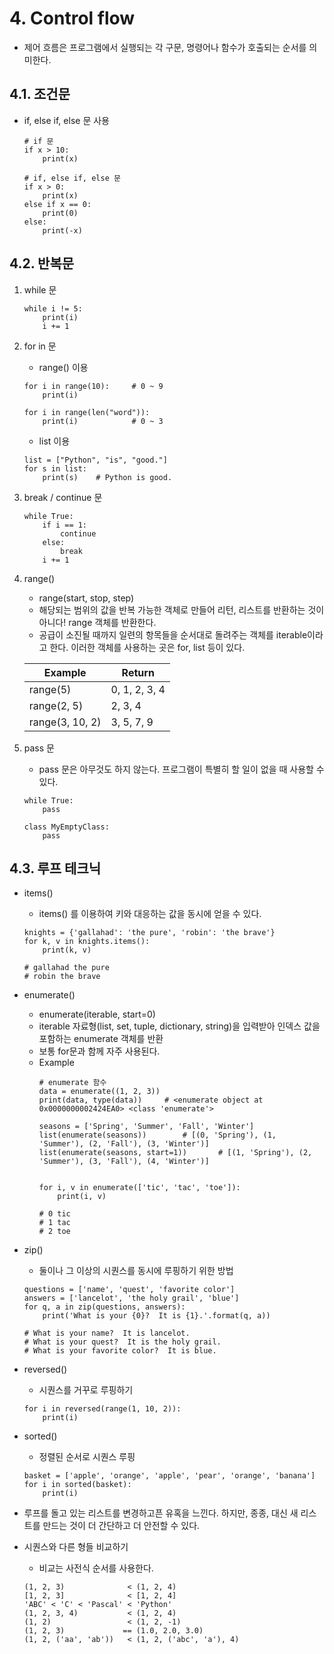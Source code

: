 # 4. Control flow
* 제어 흐름은 프로그램에서 실행되는 각 구문, 명령어나 함수가 호출되는 순서를 의미한다.


## 4.1. 조건문
* if, else if, else 문 사용
    ```
    # if 문
    if x > 10:
        print(x)
  
    # if, else if, else 문
    if x > 0:
        print(x)
    else if x == 0:
        print(0)
    else:
        print(-x)
    ```

## 4.2. 반복문
1. while 문
    ```
    while i != 5:
        print(i)
        i += 1
    ```

2. for in 문
    * range() 이용
    ```
    for i in range(10):     # 0 ~ 9
        print(i)
   
    for i in range(len("word")):
        print(i)            # 0 ~ 3
    ```
   
    * list 이용
    ```
    list = ["Python", "is", "good."]
    for s in list:
        print(s)    # Python is good.
    ```

3. break / continue 문
    ```
    while True:
        if i == 1:
            continue
        else:
            break
        i += 1
    ```

4. range()
    * range(start, stop, step)
    * 해당되는 범위의 값을 반복 가능한 객체로 만들어 리턴, 리스트를 반환하는 것이 아니다! 
    range 객체를 반환한다.
    * 공급이 소진될 때까지 일련의 항목들을 순서대로 돌려주는 객체를 iterable이라고 한다. 이러한 객체를 사용하는 곳은 for, list 등이 있다.

    | Example | Return |
    |---------|--------| 
    | range(5) | 0, 1, 2, 3, 4 |
    | range(2, 5) | 2, 3, 4 |
    | range(3, 10, 2) | 3, 5, 7, 9 |


5. pass 문
    * pass 문은 아무것도 하지 않는다. 프로그램이 특별히 할 일이 없을 때 사용할 수 있다.
    ```
    while True:
        pass
   
    class MyEmptyClass:
        pass
    ```

## 4.3. 루프 테크닉
* items()
    * items() 를 이용하여 키와 대응하는 값을 동시에 얻을 수 있다.
    ```
    knights = {'gallahad': 'the pure', 'robin': 'the brave'}
    for k, v in knights.items():
        print(k, v)
  
    # gallahad the pure
    # robin the brave
    ```
* enumerate()
    * enumerate(iterable, start=0)
    * iterable 자료형(list, set, tuple, dictionary, string)을 입력받아 인덱스 값을 포함하는 enumerate 객체를 반환
    * 보통 for문과 함께 자주 사용된다.
    * Example
        ```
        # enumerate 함수
        data = enumerate((1, 2, 3))
        print(data, type(data))     # <enumerate object at 0x0000000002424EA0> <class 'enumerate'>
        
        seasons = ['Spring', 'Summer', 'Fall', 'Winter']
        list(enumerate(seasons))        # [(0, 'Spring'), (1, 'Summer'), (2, 'Fall'), (3, 'Winter')]
        list(enumerate(seasons, start=1))       # [(1, 'Spring'), (2, 'Summer'), (3, 'Fall'), (4, 'Winter')]
        
    
        for i, v in enumerate(['tic', 'tac', 'toe']):
            print(i, v)
    
        # 0 tic
        # 1 tac
        # 2 toe
        ```

* zip()
    * 둘이나 그 이상의 시퀀스를 동시에 루핑하기 위한 방법
    ```
    questions = ['name', 'quest', 'favorite color']
    answers = ['lancelot', 'the holy grail', 'blue']
    for q, a in zip(questions, answers):
        print('What is your {0}?  It is {1}.'.format(q, a))
    
    # What is your name?  It is lancelot.
    # What is your quest?  It is the holy grail.
    # What is your favorite color?  It is blue.
    ```

* reversed()
    * 시퀀스를 거꾸로 루핑하기
    ```
    for i in reversed(range(1, 10, 2)):
        print(i)
    ```

* sorted()
    * 정렬된 순서로 시퀀스 루핑
    ```
    basket = ['apple', 'orange', 'apple', 'pear', 'orange', 'banana']
    for i in sorted(basket):
        print(i)
    ```

* 루프를 돌고 있는 리스트를 변경하고픈 유혹을 느낀다.
 하지만, 종종, 대신 새 리스트를 만드는 것이 더 간단하고 더 안전할 수 있다.

* 시퀀스와 다른 형들 비교하기
    * 비교는 사전식 순서를 사용한다.
    ```
    (1, 2, 3)              < (1, 2, 4)
    [1, 2, 3]              < [1, 2, 4]
    'ABC' < 'C' < 'Pascal' < 'Python'
    (1, 2, 3, 4)           < (1, 2, 4)
    (1, 2)                 < (1, 2, -1)
    (1, 2, 3)             == (1.0, 2.0, 3.0)
    (1, 2, ('aa', 'ab'))   < (1, 2, ('abc', 'a'), 4)
    ```
